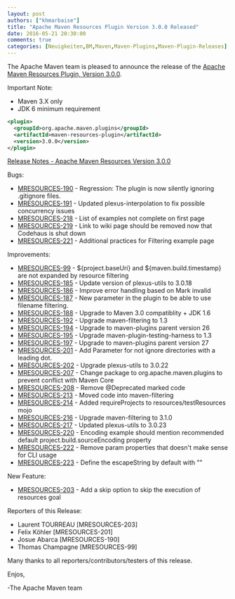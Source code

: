 ```yaml
---
layout: post
authors: ["khmarbaise"]
title: "Apache Maven Resources Plugin Version 3.0.0 Released"
date: 2016-05-21 20:30:00
comments: true
categories: [Neuigkeiten,BM,Maven,Maven-Plugins,Maven-Plugin-Releases]
---
```

The Apache Maven team is pleased to announce the release of the 
[Apache Maven Resources Plugin, Version 3.0.0](https://maven.apache.org/plugins/maven-resources-plugin).


Important Note: 

 * Maven 3.X only
 * JDK 6 minimum requirement


```xml
<plugin>
  <groupId>org.apache.maven.plugins</groupId>
  <artifactId>maven-resources-plugin</artifactId>
  <version>3.0.0</version>
</plugin>
```

<!-- more -->

[Release Notes - Apache Maven Resources Version 3.0.0](https://issues.apache.org/jira/secure/ReleaseNote.jspa?projectId=12317827&version=12331252)


Bugs:

 * [MRESOURCES-190](https://issues.apache.org/jira/browse/MRESOURCES-190) - Regression: The plugin is now silently ignoring .gitignore files.
 * [MRESOURCES-191](https://issues.apache.org/jira/browse/MRESOURCES-191) - Updated plexus-interpolation to fix possible concurrency issues
 * [MRESOURCES-218](https://issues.apache.org/jira/browse/MRESOURCES-218) - List of examples not complete on first page
 * [MRESOURCES-219](https://issues.apache.org/jira/browse/MRESOURCES-219) - Link to wiki page should be removed now that Codehaus is shut down
 * [MRESOURCES-221](https://issues.apache.org/jira/browse/MRESOURCES-221) - Additional practices for Filtering example page

Improvements:

 * [MRESOURCES-99](https://issues.apache.org/jira/browse/MRESOURCES-99) - ${project.baseUri} and ${maven.build.timestamp} are not expanded by resource filtering
 * [MRESOURCES-185](https://issues.apache.org/jira/browse/MRESOURCES-185) - Update version of plexus-utils to 3.0.18
 * [MRESOURCES-186](https://issues.apache.org/jira/browse/MRESOURCES-186) - Improve error handling based on Mark invalid
 * [MRESOURCES-187](https://issues.apache.org/jira/browse/MRESOURCES-187) - New parameter in the plugin to be able to use filename filtering.
 * [MRESOURCES-188](https://issues.apache.org/jira/browse/MRESOURCES-188) - Upgrade to Maven 3.0 compatiblity + JDK 1.6
 * [MRESOURCES-192](https://issues.apache.org/jira/browse/MRESOURCES-192) - Upgrade maven-filtering to 1.3
 * [MRESOURCES-194](https://issues.apache.org/jira/browse/MRESOURCES-194) - Upgrade to maven-plugins parent version 26
 * [MRESOURCES-195](https://issues.apache.org/jira/browse/MRESOURCES-195) - Upgrade maven-plugin-testing-harness to 1.3
 * [MRESOURCES-197](https://issues.apache.org/jira/browse/MRESOURCES-197) - Upgrade to maven-plugins parent version 27
 * [MRESOURCES-201](https://issues.apache.org/jira/browse/MRESOURCES-201) - Add Parameter for not ignore directories with a leading dot.
 * [MRESOURCES-202](https://issues.apache.org/jira/browse/MRESOURCES-202) - Upgrade plexus-utils to 3.0.22
 * [MRESOURCES-207](https://issues.apache.org/jira/browse/MRESOURCES-207) - Change package to org.apache.maven.plugins to prevent conflict with Maven Core
 * [MRESOURCES-208](https://issues.apache.org/jira/browse/MRESOURCES-208) - Remove @Deprecated marked code
 * [MRESOURCES-213](https://issues.apache.org/jira/browse/MRESOURCES-213) - Moved code into maven-filtering
 * [MRESOURCES-214](https://issues.apache.org/jira/browse/MRESOURCES-214) - Added requireProjects to resources/testResources mojo
 * [MRESOURCES-216](https://issues.apache.org/jira/browse/MRESOURCES-216) - Upgrade maven-filtering to 3.1.0
 * [MRESOURCES-217](https://issues.apache.org/jira/browse/MRESOURCES-217) - Updated plexus-utils to 3.0.23
 * [MRESOURCES-220](https://issues.apache.org/jira/browse/MRESOURCES-220) - Encoding example should mention recommended default project.build.sourceEncoding property
 * [MRESOURCES-222](https://issues.apache.org/jira/browse/MRESOURCES-222) - Remove param properties that doesn't make sense for CLI usage
 * [MRESOURCES-223](https://issues.apache.org/jira/browse/MRESOURCES-223) - Define the escapeString by default with "\"

New Feature:

 * [MRESOURCES-203](https://issues.apache.org/jira/browse/MRESOURCES-203) - Add a skip option to skip the execution of resources goal

Reporters of this Release:

 * Laurent TOURREAU [MRESOURCES-203]
 * Felix Köhler [MRESOURCES-201]
 * Josue Abarca [MRESOURCES-190]
 * Thomas Champagne [MRESOURCES-99]

Many thanks to all reporters/contributors/testers of this release.

Enjos,
 
-The Apache Maven team
